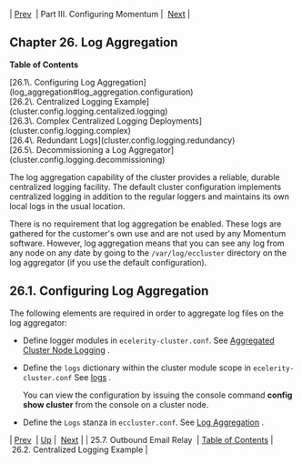 | [Prev](outbound_mail.relay_hosts)  | Part III. Configuring Momentum |  [Next](cluster.config.logging.centalized.logging) |

## Chapter 26. Log Aggregation

**Table of Contents**

<dl class="toc">

<dt>[26.1\. Configuring Log Aggregation](log_aggregation#log_aggregation.configuration)</dt>

<dt>[26.2\. Centralized Logging Example](cluster.config.logging.centalized.logging)</dt>

<dt>[26.3\. Complex Centralized Logging Deployments](cluster.config.logging.complex)</dt>

<dt>[26.4\. Redundant Logs](cluster.config.logging.redundancy)</dt>

<dt>[26.5\. Decommissioning a Log Aggregator](cluster.config.logging.decommissioning)</dt>

</dl>

The log aggregation capability of the cluster provides a reliable, durable centralized logging facility. The default cluster configuration implements centralized logging in addition to the regular loggers and maintains its own local logs in the usual location.

There is no requirement that log aggregation be enabled. These logs are gathered for the customer's own use and are not used by any Momentum software. However, log aggregation means that you can see any log from any node on any date by going to the `/var/log/eccluster` directory on the log aggregator (if you use the default configuration).

## 26.1. Configuring Log Aggregation

The following elements are required in order to aggregate log files on the log aggregator:

*   Define logger modules in `ecelerity-cluster.conf`. See [Aggregated Cluster Node Logging](conf.ref.ecelerity_cluster.conf#conf.ref.ecelerity_cluster.conf.logging) .

*   Define the `logs` dictionary within the cluster module scope in `ecelerity-cluster.conf` See [logs](modules.cluster#option.logs.dictionary) .

    You can view the configuration by issuing the console command **config show cluster**              from the console on a cluster node.

*   Define the `Logs` stanza in `eccluster.conf`. See [Log Aggregation](conf.ref.eccluster.conf#conf.ref.eccluster.conf.logs) .

| [Prev](outbound_mail.relay_hosts)  | [Up](p.configuration) |  [Next](cluster.config.logging.centalized.logging) |
| 25.7. Outbound Email Relay  | [Table of Contents](index) |  26.2. Centralized Logging Example |

